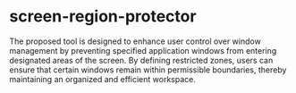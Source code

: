# screen-region-protector
The proposed tool is designed to enhance user control over window management by preventing specified application windows from entering designated areas of the screen. By defining restricted zones, users can ensure that certain windows remain within permissible boundaries, thereby maintaining an organized and efficient workspace.

